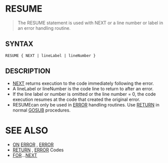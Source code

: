# RESUME
> The RESUME statement is used with NEXT or a line number or label in an error handling routine.

## SYNTAX
`RESUME { NEXT | lineLabel | lineNumber }`

## DESCRIPTION
* [NEXT](NEXT.md) returns execution to the code immediately following the error.
* A lineLabel or lineNumber is the code line to return to after an error.
* If the line label or number is omitted or the line number = 0, the code execution resumes at the code that created the original error.
* RESUMEcan only be used in [ERROR](ERROR.md) handling routines. Use [RETURN](RETURN.md) in normal [GOSUB](GOSUB.md) procedures.


# SEE ALSO
* [ON](ON.md) [ERROR](ERROR.md) , [ERROR](ERROR.md)
* [RETURN](RETURN.md) , [ERROR](ERROR.md) Codes
* [FOR](FOR.md)...[NEXT](NEXT.md)

